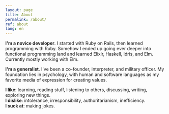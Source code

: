 ```yaml
---
layout: page
title: About
permalink: /about/
ref: about
lang: en
---
```


**I'm a novice developer**. I started with Ruby on Rails, then learned programming with Ruby. Somehow I ended up going ever deeper into functional programming land and learned Elixir, Haskell, Idris, and Elm. Currently mostly working with Elm.

**I'm a generalist**. I've been a co-founder, interpreter, and military officer. My foundation lies in psychology, with human and software languages as my favorite media of expression for creating values. 

**I like**: learning, reading stuff, listening to others, discussing, writing, exploring new things.  
**I dislike**: intolerance, irresponsibility, authoritarianism, inefficiency.  
**I suck at**: making jokes. 
